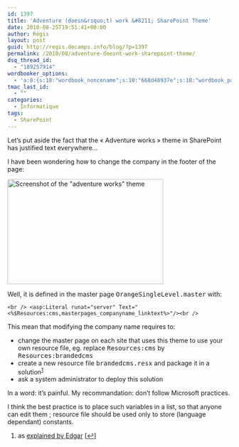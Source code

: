 ```yaml
---
id: 1397
title: 'Adventure (doesn&rsquo;t) work &#8211; SharePoint Theme'
date: 2010-08-25T19:51:41+00:00
author: Régis
layout: post
guid: http://regis.decamps.info/blog/?p=1397
permalink: /2010/08/adventure-doesnt-work-sharepoint-theme/
dsq_thread_id:
  - "189257914"
wordbooker_options:
  - 'a:8:{s:18:"wordbook_noncename";s:10:"668d48937e";s:18:"wordbook_page_post";s:4:"-100";s:18:"wordbook_orandpage";s:1:"2";s:23:"wordbook_default_author";s:1:"1";s:23:"wordbook_extract_length";s:3:"256";s:19:"wordbook_actionlink";s:3:"300";s:18:"wordbook_attribute";s:0:"";s:29:"wordbooker_status_update_text";s:33:"New blog post :  %title% - %link%";}'
tmac_last_id:
  - ""
categories:
  - Informatique
tags:
  - SharePoint
---
```

Let&rsquo;s put aside the fact that the « Adventure works » theme in SharePoint has justified text everywhere&#8230;

I have been wondering how to change the company in the footer of the page:
  
[<img class="alignnone size-medium wp-image-1398" title="adventure screenshot" src="http://regis.decamps.info/blog/wp-content/uploads/2010/08/adventure_screenshot-350x236.png" alt="Screenshot of the &quot;adventure works&quot; theme" width="350" height="236" srcset="http://regis.decamps.info/blog/wp-content/uploads/2010/08/adventure_screenshot-350x236.png 350w, http://regis.decamps.info/blog/wp-content/uploads/2010/08/adventure_screenshot.png 994w" sizes="(max-width: 350px) 100vw, 350px" />](http://regis.decamps.info/blog/wp-content/uploads/2010/08/adventure_screenshot.png)

Well, it is defined in the master page <tt>OrangeSingleLevel.master</tt> with:
  
`<br />
<asp:Literal runat="server" Text="<%$Resources:cms,masterpages_companyname_linktext%>"/><br />
` 

This mean that modifying the company name requires to:

  * change the master page on each site that uses this theme to use your own resource file, eg. replace <tt>Resources:cms</tt> by <tt>Resources:brandedcms</tt>
  * create a new resource file <tt>brandedcms.resx</tt> and package it in a solution<sup><a href="#footnote_0_1397" id="identifier_0_1397" class="footnote-link footnote-identifier-link" title="as explained by&nbsp;Edgar">1</a></sup>
  * ask a system administrator to deploy this solution

In a word: it&rsquo;s painful. My recommandation: don&rsquo;t follow Microsoft practices.

I think the best practice is to place such variables in a list, so that anyone can edit them ; resource file should be used only to store (language dependant) constants.

<ol class="footnotes">
  <li id="footnote_0_1397" class="footnote">
    as <a href="http://blog.nftinside.com/post/2009/03/11/CustomSiteActionxml-pour-site-de-publication-%3A-fichier-de-ressource-obligatoire">explained by Edgar</a> [<a href="#identifier_0_1397" class="footnote-link footnote-back-link">&#8617;</a>]
  </li>
</ol>